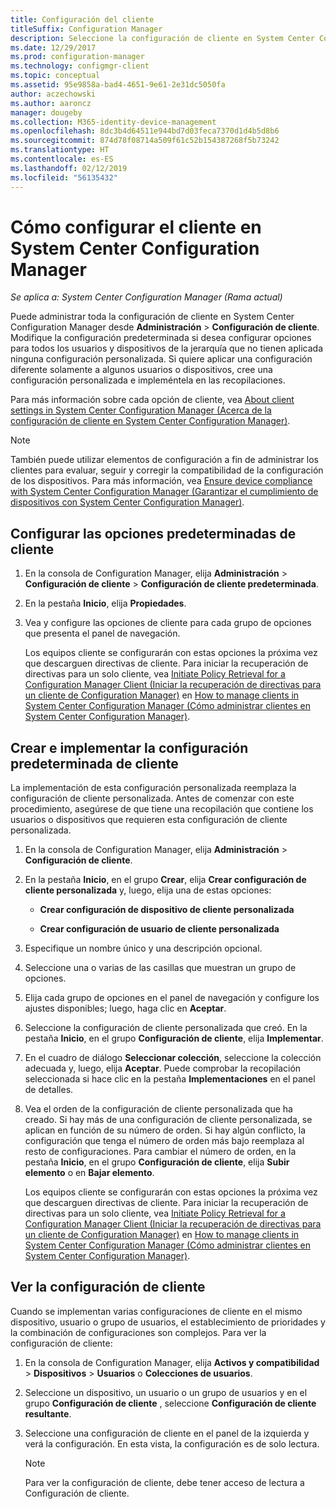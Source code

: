 ```yaml
---
title: Configuración del cliente
titleSuffix: Configuration Manager
description: Seleccione la configuración de cliente en System Center Configuration Manager.
ms.date: 12/29/2017
ms.prod: configuration-manager
ms.technology: configmgr-client
ms.topic: conceptual
ms.assetid: 95e9858a-bad4-4651-9e61-2e31dc5050fa
author: aczechowski
ms.author: aaroncz
manager: dougeby
ms.collection: M365-identity-device-management
ms.openlocfilehash: 8dc3b4d64511e944bd7d03feca7370d1d4b5d8b6
ms.sourcegitcommit: 874d78f08714a509f61c52b154387268f5b73242
ms.translationtype: HT
ms.contentlocale: es-ES
ms.lasthandoff: 02/12/2019
ms.locfileid: "56135432"
---
```

# <a name="how-to-configure-client-settings-in-system-center-configuration-manager"></a>Cómo configurar el cliente en System Center Configuration Manager

*Se aplica a: System Center Configuration Manager (Rama actual)*

Puede administrar toda la configuración de cliente en System Center Configuration Manager desde **Administración** > **Configuración de cliente**. Modifique la configuración predeterminada si desea configurar opciones para todos los usuarios y dispositivos de la jerarquía que no tienen aplicada ninguna configuración personalizada. Si quiere aplicar una configuración diferente solamente a algunos usuarios o dispositivos, cree una configuración personalizada e impleméntela en las recopilaciones.  

Para más información sobre cada opción de cliente, vea [About client settings in System Center Configuration Manager (Acerca de la configuración de cliente en System Center Configuration Manager)](../../../core/clients/deploy/about-client-settings.md).

> [!NOTE]  
>  También puede utilizar elementos de configuración a fin de administrar los clientes para evaluar, seguir y corregir la compatibilidad de la configuración de los dispositivos. Para más información, vea [Ensure device compliance with System Center Configuration Manager (Garantizar el cumplimiento de dispositivos con System Center Configuration Manager)](../../../compliance/understand/ensure-device-compliance.md).  

##  <a name="configure-the-default-client-settings"></a>Configurar las opciones predeterminadas de cliente    

1. En la consola de Configuration Manager, elija **Administración** > **Configuración de cliente** > **Configuración de cliente predeterminada**.  

2. En la pestaña **Inicio**, elija **Propiedades**.  

3. Vea y configure las opciones de cliente para cada grupo de opciones que presenta el panel de navegación.  

   Los equipos cliente se configurarán con estas opciones la próxima vez que descarguen directivas de cliente. Para iniciar la recuperación de directivas para un solo cliente, vea [Initiate Policy Retrieval for a Configuration Manager Client (Iniciar la recuperación de directivas para un cliente de Configuration Manager)](../../../core/clients/manage/manage-clients.md#BKMK_PolicyRetrieval) en [How to manage clients in System Center Configuration Manager (Cómo administrar clientes en System Center Configuration Manager)](../../../core/clients/manage/manage-clients.md).  

##  <a name="create-and-deploy-custom-client-settings"></a>Crear e implementar la configuración predeterminada de cliente  
La implementación de esta configuración personalizada reemplaza la configuración de cliente personalizada. Antes de comenzar con este procedimiento, asegúrese de que tiene una recopilación que contiene los usuarios o dispositivos que requieren esta configuración de cliente personalizada.  

1. En la consola de Configuration Manager, elija **Administración** > **Configuración de cliente**.  

2. En la pestaña **Inicio**, en el grupo **Crear**, elija **Crear configuración de cliente personalizada** y, luego, elija una de estas opciones:  

   -   **Crear configuración de dispositivo de cliente personalizada**  

   -   **Crear configuración de usuario de cliente personalizada**  

3. Especifique un nombre único y una descripción opcional.  

4. Seleccione una o varias de las casillas que muestran un grupo de opciones.  

5. Elija cada grupo de opciones en el panel de navegación y configure los ajustes disponibles; luego, haga clic en **Aceptar**.   

6. Seleccione la configuración de cliente personalizada que creó. En la pestaña **Inicio**, en el grupo **Configuración de cliente**, elija **Implementar**.  

7. En el cuadro de diálogo **Seleccionar colección**, seleccione la colección adecuada y, luego, elija **Aceptar**. Puede comprobar la recopilación seleccionada si hace clic en la pestaña **Implementaciones** en el panel de detalles.  

8. Vea el orden de la configuración de cliente personalizada que ha creado. Si hay más de una configuración de cliente personalizada, se aplican en función de su número de orden. Si hay algún conflicto, la configuración que tenga el número de orden más bajo reemplaza al resto de configuraciones. Para cambiar el número de orden, en la pestaña **Inicio**, en el grupo **Configuración de cliente**, elija **Subir elemento** o en **Bajar elemento**.  

   Los equipos cliente se configurarán con estas opciones la próxima vez que descarguen directivas de cliente. Para iniciar la recuperación de directivas para un solo cliente, vea [Initiate Policy Retrieval for a Configuration Manager Client (Iniciar la recuperación de directivas para un cliente de Configuration Manager)](../../../core/clients/manage/manage-clients.md#BKMK_PolicyRetrieval) en [How to manage clients in System Center Configuration Manager (Cómo administrar clientes en System Center Configuration Manager)](../../../core/clients/manage/manage-clients.md).  



##  <a name="view-client-settings"></a>Ver la configuración de cliente  
 Cuando se implementan varias configuraciones de cliente en el mismo dispositivo, usuario o grupo de usuarios, el establecimiento de prioridades y la combinación de configuraciones son complejos. Para ver la configuración de cliente:  

1.  En la consola de Configuration Manager, elija **Activos y compatibilidad** > **Dispositivos** > **Usuarios** o **Colecciones de usuarios**.  

3.  Seleccione un dispositivo, un usuario o un grupo de usuarios y en el grupo **Configuración de cliente** , seleccione **Configuración de cliente resultante**.  

4.  Seleccione una configuración de cliente en el panel de la izquierda y verá la configuración. En esta vista, la configuración es de solo lectura. 

    > [!NOTE]  
    >  Para ver la configuración de cliente, debe tener acceso de lectura a Configuración de cliente.  

    
